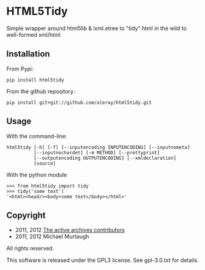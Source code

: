 HTML5Tidy
=========

Simple wrapper around html5lib & lxml.etree to "tidy" html in the wild to
well-formed xml/html


Installation
------------

From Pypi:

    pip install html5tidy

From the github repository:

    pip install git+git://github.com/aleray/html5tidy.git


Usage
-----

With the command-line:

    html5tidy [-h] [-f] [--inputencoding INPUTENCODING] [--inputnometa]
              [--inputnochardet] [-m METHOD] [--prettyprint]
              [--outputencoding OUTPUTENCODING] [--xmldeclaration]
              [source]

With the python module

    >>> from html5tidy import tidy
    >>> tidy('some text')
    '<html><head/><body>some text</body></html>'


Copyright
---------

- 2011, 2012 [The active archives contributors](http://activearchives.org/)
- 2011, 2012 Michael Murtaugh

All rights reserved.

This software is released under the GPL3 license. See gpl-3.0.txt for details.

